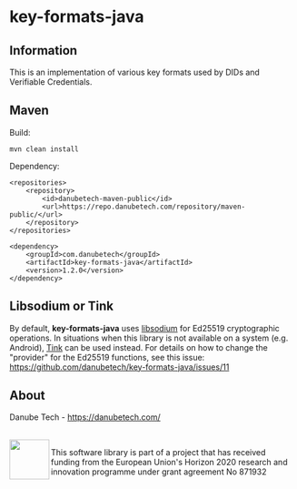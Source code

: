 # key-formats-java

## Information

This is an implementation of various key formats used by DIDs and Verifiable Credentials.

## Maven

Build:

	mvn clean install

Dependency:

	<repositories>
		<repository>
			<id>danubetech-maven-public</id>
			<url>https://repo.danubetech.com/repository/maven-public/</url>
		</repository>
	</repositories>

	<dependency>
		<groupId>com.danubetech</groupId>
		<artifactId>key-formats-java</artifactId>
		<version>1.2.0</version>
	</dependency>

## Libsodium or Tink

By default, **key-formats-java** uses [libsodium](https://doc.libsodium.org/) for Ed25519 cryptographic operations.
In situations when this library is not available on a system (e.g. Android), [Tink](https://developers.google.com/tink) can be used instead.
For details on how to change the "provider" for the Ed25519 functions, see this issue: https://github.com/danubetech/key-formats-java/issues/11

## About

Danube Tech - https://danubetech.com/

<br clear="left" />

<img align="left" height="70" src="https://raw.githubusercontent.com/danubetech/key-formats-java/main/docs/logo-ngi-essiflab.png">

This software library is part of a project that has received funding from the European Union's Horizon 2020 research and innovation programme under grant agreement No 871932
